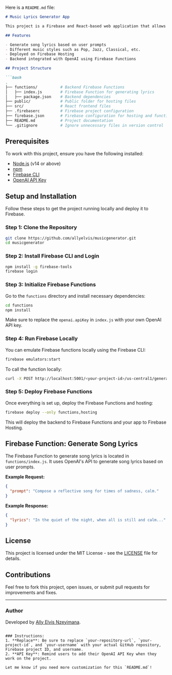 Here is a `README.md` file:

```markdown
# Music Lyrics Generator App

This project is a Firebase and React-based web application that allows users to generate song lyrics using AI. The backend is powered by Firebase Functions, integrated with OpenAI's GPT model to generate lyrics based on a user's input.

## Features

- Generate song lyrics based on user prompts
- Different music styles such as Pop, Jazz, Classical, etc.
- Deployed on Firebase Hosting
- Backend integrated with OpenAI using Firebase Functions

## Project Structure

```bash
.
├── functions/          # Backend Firebase Functions
│   ├── index.js        # Firebase Function for generating lyrics
│   ├── package.json    # Backend dependencies
├── public/             # Public folder for hosting files
├── src/                # React frontend files
├── .firebaserc         # Firebase project configuration
├── firebase.json       # Firebase configuration for hosting and functions
├── README.md           # Project documentation
└── .gitignore          # Ignore unnecessary files in version control
```

## Prerequisites

To work with this project, ensure you have the following installed:

- [Node.js](https://nodejs.org/) (v14 or above)
- [npm](https://www.npmjs.com/)
- [Firebase CLI](https://firebase.google.com/docs/cli)
- [OpenAI API Key](https://beta.openai.com/signup/)

## Setup and Installation

Follow these steps to get the project running locally and deploy it to Firebase.

### Step 1: Clone the Repository

```bash
git clone https://github.com/allyelvis/musicgenerator.git
cd musicgenerator
```

### Step 2: Install Firebase CLI and Login

```bash
npm install -g firebase-tools
firebase login
```

### Step 3: Initialize Firebase Functions

Go to the `functions` directory and install necessary dependencies:

```bash
cd functions
npm install
```

Make sure to replace the `openai.apiKey` in `index.js` with your own OpenAI API key.

### Step 4: Run Firebase Locally

You can emulate Firebase functions locally using the Firebase CLI:

```bash
firebase emulators:start
```

To call the function locally:

```bash
curl -X POST http://localhost:5001/<your-project-id>/us-central1/generateLyrics -d '{"prompt":"Compose a reflective song for times of sadness, calm."}'
```

### Step 5: Deploy Firebase Functions

Once everything is set up, deploy the Firebase Functions and hosting:

```bash
firebase deploy --only functions,hosting
```

This will deploy the backend to Firebase Functions and your app to Firebase Hosting.

## Firebase Function: Generate Song Lyrics

The Firebase Function to generate song lyrics is located in `functions/index.js`. It uses OpenAI's API to generate song lyrics based on user prompts.

**Example Request:**

```json
{
  "prompt": "Compose a reflective song for times of sadness, calm."
}
```

**Example Response:**

```json
{
  "lyrics": "In the quiet of the night, when all is still and calm..."
}
```

## License

This project is licensed under the MIT License - see the [LICENSE](LICENSE) file for details.

## Contributions

Feel free to fork this project, open issues, or submit pull requests for improvements and fixes.

---

### Author

Developed by [Ally Elvis Nzeyimana](https://github.com/allyelvis).
```

### Instructions:
1. **Replace**: Be sure to replace `your-repository-url`, `your-project-id`, and `your-username` with your actual GitHub repository, Firebase project ID, and username.
2. **API Key**: Remind users to add their OpenAI API Key when they work on the project.

Let me know if you need more customization for this `README.md`!
